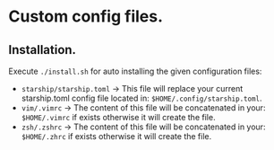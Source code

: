 # Custom config files.

## Installation.
Execute `./install.sh` for auto installing the given configuration files:

- `starship/starship.toml` -> This file will replace your current starship.toml config file located in: `$HOME/.config/starship.toml`.
- `vim/.vimrc` -> The content of this file will be concatenated in your: `$HOME/.vimrc` if exists otherwise it will create the file.
- `zsh/.zshrc` -> The content of this file will be concatenated in your: `$HOME/.zhrc` if exists otherwise it will create the file.
